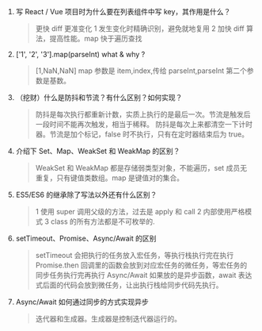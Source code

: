 <!--
 * @文件描述:
 * @公司: thundersdata
 * @作者: 于效仟
 * @Date: 2021-02-22 20:33:57
 * @LastEditors: 于效仟
 * @LastEditTime: 2021-02-23 10:04:19
-->

1. 写 React / Vue 项目时为什么要在列表组件中写 key，其作用是什么？

   > 更快 diff 更准变化
   > 1 发生变化时精确识别，避免就地复用 2 加快 diff 算法，提高性能。map 快于遍历查找

2. ['1', '2', '3'].map(parseInt) what & why ?

   > [1,NaN,NaN]
   > map 参数是 item,index,传给 parseInt,parseInt 第二个参数是基数。

3. （挖财）什么是防抖和节流？有什么区别？如何实现？

   > 防抖是每次执行都重新计数，实质上执行的是最后一次。节流是触发后一段时间不能再次触发，相当于稀释。
   > 防抖是每次上来都清空一下计时器。节流是加个标记，false 时不执行，只有在定时器结束后为 true。

4. 介绍下 Set、Map、WeakSet 和 WeakMap 的区别？

   > WeakSet 和 WeakMap 都是存储弱类型对象，不能遍历，set 成员无重复，只有键值类数组。map 是键值对的集合。

5. ES5/ES6 的继承除了写法以外还有什么区别？

   > 1 使用 super 调用父级的方法，过去是 apply 和 call 2 内部使用严格模式 3 class 的所有方法都是不可枚举的.

6. setTimeout、Promise、Async/Await 的区别

   > setTimeout 会把执行的任务放入宏任务，等执行栈执行完在执行
   > Promise.then 回调里的函数会放到对应宏任务的微任务，等宏任务的同步任务执行完再执行
   > Async/Await 如果放的是异步函数，await 表达式后面的代码会放到微任务，让出执行栈给同步代码先执行。

7. Async/Await 如何通过同步的方式实现异步
   > 迭代器和生成器。生成器是控制迭代器运行的。
